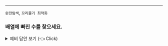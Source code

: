 -----------------------

`완전탐색`, `꼬리물기 최적화`

### 배열에 빠진 수를 찾으세요.

<details>
   <summary> 예비 답안 보기 (👈 Click)</summary>
<br />

### 문제

> 서로 다른 [1, n]범위의 n-1개의 숫자가 들어있는 리스트가 주어집니다. 주어진 배열에 빠진 수를 찾으세요.

- 유사 문제: [LeetCode. Missing Number](https://leetcode.com/problems/missing-number/), [백준 1920. 수 찾기](https://www.acmicpc.net/problem/1920)

<br />

> 본 문제에 대한 상세 해설은 [covenant.tistory.com/245](https://covenant.tistory.com/245)에서 볼 수 있습니다.

<br />

### 풀이 1. 완전탐색
> 시간복잡도: O(n^2) 공간복잡도: O(1)
```python
def find_missing_number_bruteforce(A):
    N = len(A)

    for cur in range(1, N+1):
        flag = False
        for a in A:
            if cur == a:
                flag = True; break

        if flag is False:
            print("Missing number is " + str(cur))
            break
```

<br />


### 풀이 2. 정렬
> 시간복잡도: O(nlogn) 공간복잡도: O(1)

```python
def find_missing_number_sort(A):
    A.sort()
    for cur in range(1, len(A)+1):
        if cur not in A:
            print("Missing number is " + str(cur))
            break
```

<br />


### 풀이 3. 해슁
> 시간복잡도: O(n) 공간복잡도: O(n)

```python
def find_missing_number_hashing(A):
    A = set(A)

    for cur in range(1, len(A)+1):
        if cur not in A:
            print("Missing number is " + str(cur))
            break
```

<br />

### 풀이 4. 총합 공식(summation formula)
> 시간복잡도: O(n) 공간복잡도: O(1)

```python
def find_missing_number_summation_formula(A):
    N = len(A)

    total_sum = (N + 1) * N // 2
    curr_sum = sum(A)

    if total_sum - curr_sum != 0:
        print("Missing number is " + str(abs(total_sum - curr_sum)))
```

<br />

### 풀이 5. XOR
> 시간복잡도: O(n) 공간복잡도: O(1)

```python
def find_missing_number_xor(A):
    N = len(A)
    X1 = A[0]
    X2 = 1

    for i in range(0, N):
        X1 = X1 ^ A[i]
    for cur in range(1, N+2):
        X2 = X2 ^ cur

    print("Missing number is " + str(X1 ^ X2))
```

<br />
<br />
</details>
